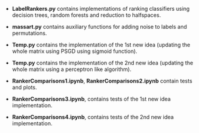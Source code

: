 - **LabelRankers.py** contains implementations of ranking classifiers using decision trees, random forests and reduction to halfspaces.

- **massart.py** contains auxiliary functions for adding noise to labels and permutations.

- **Temp.py** contains the implementation of the 1st new idea (updating the whole matrix using PSGD using sigmoid function).

- **Temp.py** contains the implementation of the 2nd new idea (updating the whole matrix using a perceptron like algorithm).

- **RankerComparisons1.ipynb**, **RankerComparisons2.ipynb** contain tests and plots.

- **RankerComparisons3.ipynb**, contains tests of the 1st new idea implementation.

- **RankerComparisons4.ipynb**, contains tests of the 2nd new idea implementation.